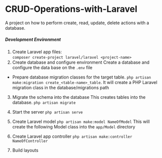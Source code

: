 # CRUD-Operations-with-Laravel
A project on how to perform create, read, update, delete actions with a database.

##### Development Environment
1. Create Laravel app files:    
    `composer create-project laravel/laravel <project-name>`
2. Create database and configure environment
Create a database and configure the data base on the `.env` file

* Prepare database migration classes for the target table.
    `php artisan make:migration create_<table-name>_table`.
    It will create a PHP Laravel migration class in the database/migrations path

3. Migrate the schema into the database
This creates tables into the database.
    `php artisan migrate`

4. Start the server
    `php artisan serve`

5. Create Laravel model
    `php artisan make:model NameOfModel`
This will create the following Model class into the `app/Model` directory

6. Create Laravel app controller
    `php artisan make:controller NameOfController`

7. Build layouts




